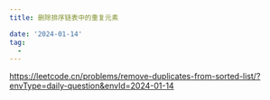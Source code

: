 ```yaml
---
title: 删除排序链表中的重复元素

date: '2024-01-14'
tag:
  - 
---
```

<https://leetcode.cn/problems/remove-duplicates-from-sorted-list/?envType=daily-question&envId=2024-01-14>

